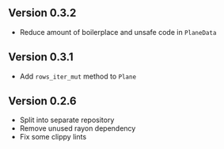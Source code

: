 ## Version 0.3.2

- Reduce amount of boilerplace and unsafe code in `PlaneData`

## Version 0.3.1

- Add `rows_iter_mut` method to `Plane`

## Version 0.2.6

- Split into separate repository
- Remove unused rayon dependency
- Fix some clippy lints
